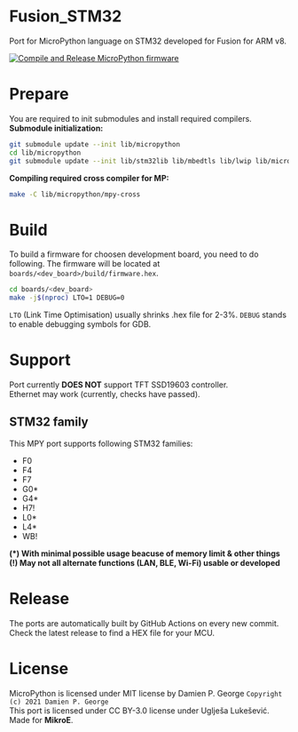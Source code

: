 # Fusion_STM32
Port for MicroPython language on STM32 developed for Fusion for ARM v8.


[![Compile and Release MicroPython firmware](https://github.com/ukicomputers/Fusion_STM32/actions/workflows/make_mpy.yml/badge.svg)](https://github.com/ukicomputers/Fusion_STM32/actions/workflows/make_mpy.yml)

# Prepare
You are required to init submodules and install required compilers. <br>
**Submodule initialization:**
```sh
git submodule update --init lib/micropython
cd lib/micropython
git submodule update --init lib/stm32lib lib/mbedtls lib/lwip lib/micropython-lib
```
**Compiling required cross compiler for MP:**
```sh
make -C lib/micropython/mpy-cross
```
# Build
To build a firmware for choosen development board, you need to do following. The firmware will be located at `boards/<dev_board>/build/firmware.hex`.
```sh
cd boards/<dev_board>
make -j$(nproc) LTO=1 DEBUG=0
```
`LTO` (Link Time Optimisation) usually shrinks .hex file for 2-3%.
`DEBUG` stands to enable debugging symbols for GDB.

# Support
Port currently **DOES NOT** support TFT SSD19603 controller.<br>
Ethernet may work (currently, checks have passed).
## STM32 family
This MPY port supports following STM32 families:
- F0
- F4
- F7
- G0*
- G4*
- H7!
- L0*
- L4*
- WB! <br>

**(*) With minimal possible usage beacuse of memory limit & other things** <br>
**(!) May not all alternate functions (LAN, BLE, Wi-Fi) usable or developed** 

# Release
The ports are automatically built by GitHub Actions on every new commit. Check the latest release to find a HEX file for your MCU.

# License
MicroPython is licensed under MIT license by Damien P. George `Copyright (c) 2021 Damien P. George`<br>
This port is licensed under CC BY-3.0 license under Uglješa Lukešević. <br>
Made for **MikroE**.
